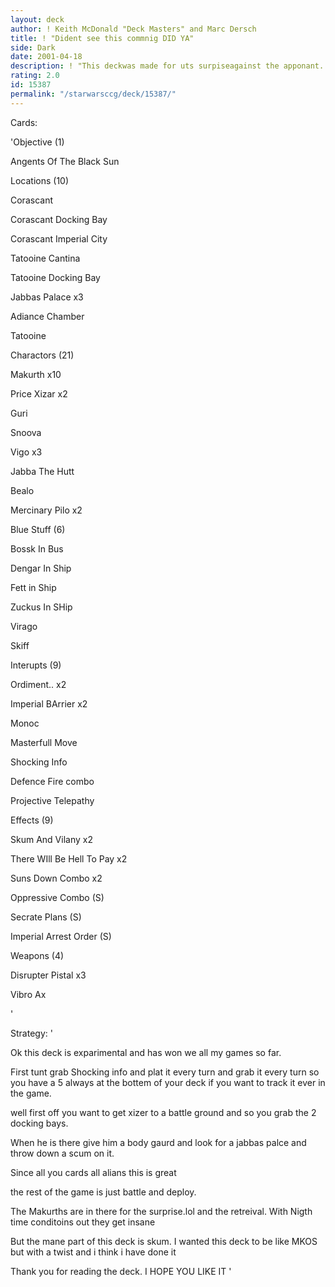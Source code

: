 ```yaml
---
layout: deck
author: ! Keith McDonald "Deck Masters" and Marc Dersch
title: ! "Dident see this commnig DID YA"
side: Dark
date: 2001-04-18
description: ! "This deckwas made for uts surpiseagainst the apponant. (GOT SICK OF MKOS)"
rating: 2.0
id: 15387
permalink: "/starwarsccg/deck/15387/"
---
```

Cards: 

'Objective (1)

Angents Of The Black Sun


Locations (10)

Corascant

Corascant Docking Bay

Corascant Imperial City

Tatooine Cantina

Tatooine Docking Bay

Jabbas Palace x3

Adiance Chamber 

Tatooine


Charactors (21)

Makurth x10

Price Xizar x2

Guri 

Snoova

Vigo x3

Jabba The Hutt

Bealo

Mercinary Pilo x2


Blue Stuff (6)

Bossk In Bus

Dengar In Ship

Fett in Ship

Zuckus In SHip

Virago

Skiff 


Interupts (9)

Ordiment.. x2

Imperial BArrier x2

Monoc

Masterfull Move 

Shocking Info 

Defence Fire combo 

Projective Telepathy



Effects (9)

Skum And Vilany x2

There WIll Be Hell To Pay x2

Suns Down Combo x2

Oppressive Combo (S)

Secrate Plans (S)

Imperial Arrest Order (S)


Weapons (4)

Disrupter Pistal x3

Vibro Ax

'

Strategy: '

Ok this deck is exparimental and has won we all my games so far. 


First tunt grab Shocking info and plat it every turn and grab it every turn so you have a 5 always at the bottem of your deck if you want to track it ever in the game.

well first off you want to get xizer to a battle ground and so you grab the 2 docking bays.

When he is there give him a body gaurd and look for a jabbas palce and throw down a scum on it.

Since all you cards all alians this is great

the rest of the game is just battle and deploy.

The Makurths are in there for the surprise.lol and the retreival. With Nigth time conditoins out they get insane

But the mane part of this deck is skum. I wanted this deck to be like MKOS but with a twist and i think i have done it 

Thank you for reading the deck. I HOPE YOU LIKE IT '
